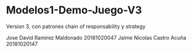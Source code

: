 # Modelos1-Demo-Juego-V3
Version 3, con patrones chain of responsability y strategy

  Jose David Ramirez Maldonado 20181020047
  Jaime Nicolas Castro Acuña 20181020147
